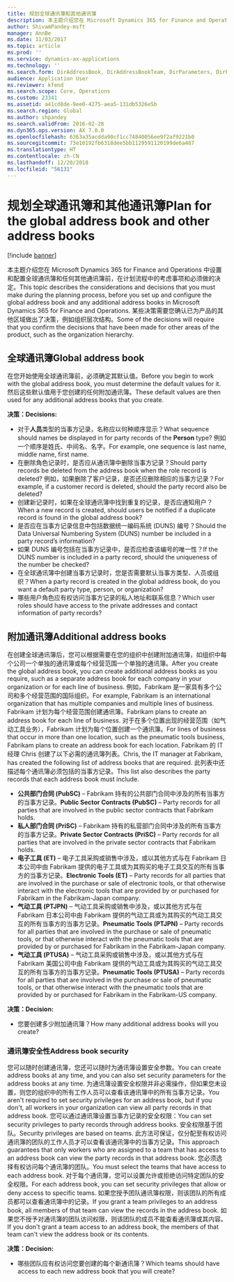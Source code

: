 ```yaml
---
title: 规划全球通讯簿和其他通讯簿
description: 本主题介绍您在 Microsoft Dynamics 365 for Finance and Operations 中设置和配置全球通讯簿和任何其他通讯簿前，在计划流程中的考虑事项和必须做的决定。 某些决策需要您确认已为产品的其他区域做出了决策，例如组织层次结构。
author: ShivamPandey-msft
manager: AnnBe
ms.date: 11/03/2017
ms.topic: article
ms.prod: ''
ms.service: dynamics-ax-applications
ms.technology: ''
ms.search.form: DirAddressBook, DirAddressBookTeam, DirParameters, DirPartyTable
audience: Application User
ms.reviewer: kfend
ms.search.scope: Core, Operations
ms.custom: 23341
ms.assetid: a41cd8de-9ee0-4275-aea5-131db5326e5b
ms.search.region: Global
ms.author: shpandey
ms.search.validFrom: 2016-02-28
ms.dyn365.ops.version: AX 7.0.0
ms.openlocfilehash: 6363a35acdda90cf1cc74840056ee9f2af9221b0
ms.sourcegitcommit: 73e10192fb6318dee5bb1129591120199de6a487
ms.translationtype: HT
ms.contentlocale: zh-CN
ms.lasthandoff: 12/20/2018
ms.locfileid: "56131"
---
```

# <a name="plan-for-the-global-address-book-and-other-address-books"></a><span data-ttu-id="aecc9-104">规划全球通讯簿和其他通讯簿</span><span class="sxs-lookup"><span data-stu-id="aecc9-104">Plan for the global address book and other address books</span></span>

[!include [banner](../includes/banner.md)]

<span data-ttu-id="aecc9-105">本主题介绍您在 Microsoft Dynamics 365 for Finance and Operations 中设置和配置全球通讯簿和任何其他通讯簿前，在计划流程中的考虑事项和必须做的决定。</span><span class="sxs-lookup"><span data-stu-id="aecc9-105">This topic describes the considerations and decisions that you must make during the planning process, before you set up and configure the global address book and any additional address books in Microsoft Dynamics 365 for Finance and Operations.</span></span> <span data-ttu-id="aecc9-106">某些决策需要您确认已为产品的其他区域做出了决策，例如组织层次结构。</span><span class="sxs-lookup"><span data-stu-id="aecc9-106">Some of the decisions will require that you confirm the decisions that have been made for other areas of the product, such as the organization hierarchy.</span></span>

<a name="global-address-book"></a><span data-ttu-id="aecc9-107">全球通讯簿</span><span class="sxs-lookup"><span data-stu-id="aecc9-107">Global address book</span></span>
-------------------

<span data-ttu-id="aecc9-108">在您开始使用全球通讯簿前，必须确定其默认值。</span><span class="sxs-lookup"><span data-stu-id="aecc9-108">Before you begin to work with the global address book, you must determine the default values for it.</span></span> <span data-ttu-id="aecc9-109">然后这些默认值用于您创建的任何附加通讯簿。</span><span class="sxs-lookup"><span data-stu-id="aecc9-109">These default values are then used for any additional address books that you create.</span></span> 

<span data-ttu-id="aecc9-110">**决策：**</span><span class="sxs-lookup"><span data-stu-id="aecc9-110">**Decisions:**</span></span>

-   <span data-ttu-id="aecc9-111">对于**人员**类型的当事方记录，名称应以何种顺序显示？</span><span class="sxs-lookup"><span data-stu-id="aecc9-111">What sequence should names be displayed in for party records of the **Person** type?</span></span> <span data-ttu-id="aecc9-112">例如一个顺序是姓氏、中间名、名字。</span><span class="sxs-lookup"><span data-stu-id="aecc9-112">For example, one sequence is last name, middle name, first name.</span></span>
-   <span data-ttu-id="aecc9-113">在删除角色记录时，是否应从通讯簿中删除当事方记录？</span><span class="sxs-lookup"><span data-stu-id="aecc9-113">Should party records be deleted from the address book when the role record is deleted?</span></span> <span data-ttu-id="aecc9-114">例如，如果删除了客户记录，是否还应删除相应的当事方记录？</span><span class="sxs-lookup"><span data-stu-id="aecc9-114">For example, if a customer record is deleted, should the party record also be deleted?</span></span>
-   <span data-ttu-id="aecc9-115">创建新记录时，如果在全球通讯簿中找到重复的记录，是否应通知用户？</span><span class="sxs-lookup"><span data-stu-id="aecc9-115">When a new record is created, should users be notified if a duplicate record is found in the global address book?</span></span>
-   <span data-ttu-id="aecc9-116">是否应在当事方记录信息中包括数据统一编码系统 (DUNS) 编号？</span><span class="sxs-lookup"><span data-stu-id="aecc9-116">Should the Data Universal Numbering System (DUNS) number be included in a party record’s information?</span></span>
-   <span data-ttu-id="aecc9-117">如果 DUNS 编号包括在当事方记录中，是否应检查该编号的唯一性？</span><span class="sxs-lookup"><span data-stu-id="aecc9-117">If the DUNS number is included in a party record, should the uniqueness of the number be checked?</span></span>
-   <span data-ttu-id="aecc9-118">在全球通讯簿中创建当事方记录时，您是否需要默认当事方类型、人员或组织？</span><span class="sxs-lookup"><span data-stu-id="aecc9-118">When a party record is created in the global address book, do you want a default party type, person, or organization?</span></span>
-   <span data-ttu-id="aecc9-119">哪些用户角色应有权访问当事方记录的私人地址和联系信息？</span><span class="sxs-lookup"><span data-stu-id="aecc9-119">Which user roles should have access to the private addresses and contact information of party records?</span></span>

## <a name="additional-address-books"></a><span data-ttu-id="aecc9-120">附加通讯簿</span><span class="sxs-lookup"><span data-stu-id="aecc9-120">Additional address books</span></span>
<span data-ttu-id="aecc9-121">在创建全球通讯簿后，您可以根据需要在您的组织中创建附加通讯簿，如组织中每个公司一个单独的通讯簿或每个经营范围一个单独的通讯簿。</span><span class="sxs-lookup"><span data-stu-id="aecc9-121">After you create the global address book, you can create additional address books as you require, such as a separate address book for each company in your organization or for each line of business.</span></span> <span data-ttu-id="aecc9-122">例如，Fabrikam 是一家具有多个公司和多个经营范围的国际组织。</span><span class="sxs-lookup"><span data-stu-id="aecc9-122">For example, Fabrikam is an international organization that has multiple companies and multiple lines of business.</span></span> <span data-ttu-id="aecc9-123">Fabrikam 计划为每个经营范围创建通讯簿。</span><span class="sxs-lookup"><span data-stu-id="aecc9-123">Fabrikam plans to create an address book for each line of business.</span></span> <span data-ttu-id="aecc9-124">对于在多个位置出现的经营范围（如气动工具业务），Fabrikam 计划为每个位置创建一个通讯簿。</span><span class="sxs-lookup"><span data-stu-id="aecc9-124">For lines of business that occur in more than one location, such as the pneumatic tools business, Fabrikam plans to create an address book for each location.</span></span> <span data-ttu-id="aecc9-125">Fabrikam 的 IT 经理 Chris 创建了以下必需的通讯簿列表。</span><span class="sxs-lookup"><span data-stu-id="aecc9-125">Chris, the IT manager at Fabrikam, has created the following list of address books that are required.</span></span> <span data-ttu-id="aecc9-126">此列表中还描述每个通讯簿必须包括的当事方记录。</span><span class="sxs-lookup"><span data-stu-id="aecc9-126">This list also describes the party records that each address book must include.</span></span>

-   <span data-ttu-id="aecc9-127">**公共部门合同 (PubSC)** – Fabrikam 持有的公共部门合同中涉及的所有当事方的当事方记录。</span><span class="sxs-lookup"><span data-stu-id="aecc9-127">**Public Sector Contracts (PubSC)** – Party records for all parties that are involved in the public sector contracts that Fabrikam holds.</span></span>
-   <span data-ttu-id="aecc9-128">**私人部门合同 (PriSC)** – Fabrikam 持有的私营部门合同中涉及的所有当事方的当事方记录。</span><span class="sxs-lookup"><span data-stu-id="aecc9-128">**Private Sector Contracts (PriSC)** – Party records for all parties that are involved in the private sector contracts that Fabrikam holds.</span></span>
-   <span data-ttu-id="aecc9-129">**电子工具 (ET)** – 电子工具采购或销售中涉及，或以其他方式与在 Fabrikam 日本公司中由 Fabrikam 提供的电子工具或为其购买的电子工具交互的所有当事方的当事方记录。</span><span class="sxs-lookup"><span data-stu-id="aecc9-129">**Electronic Tools (ET)** – Party records for all parties that are involved in the purchase or sale of electronic tools, or that otherwise interact with the electronic tools that are provided by or purchased for Fabrikam in the Fabrikam-Japan company.</span></span>
-   <span data-ttu-id="aecc9-130">**气动工具 (PTJPN)** – 气动工具采购或销售中涉及，或以其他方式与在 Fabrikam 日本公司中由 Fabrikam 提供的气动工具或为其购买的气动工具交互的所有当事方的当事方记录。</span><span class="sxs-lookup"><span data-stu-id="aecc9-130">**Pneumatic Tools (PTJPN)** – Party records for all parties that are involved in the purchase or sale of pneumatic tools, or that otherwise interact with the pneumatic tools that are provided by or purchased for Fabrikam in the Fabrikam-Japan company.</span></span>
-   <span data-ttu-id="aecc9-131">**气动工具 (PTUSA)** – 气动工具采购或销售中涉及，或以其他方式与在 Fabrikam 美国公司中由 Fabrikam 提供的气动工具或为其购买的气动工具交互的所有当事方的当事方记录。</span><span class="sxs-lookup"><span data-stu-id="aecc9-131">**Pneumatic Tools (PTUSA)** – Party records for all parties that are involved in the purchase or sale of pneumatic tools, or that otherwise interact with the pneumatic tools that are provided by or purchased for Fabrikam in the Fabrikam-US company.</span></span>

<span data-ttu-id="aecc9-132">**决策：**</span><span class="sxs-lookup"><span data-stu-id="aecc9-132">**Decision:**</span></span>

-   <span data-ttu-id="aecc9-133">您要创建多少附加通讯簿？</span><span class="sxs-lookup"><span data-stu-id="aecc9-133">How many additional address books will you create?</span></span>

### <a name="address-book-security"></a><span data-ttu-id="aecc9-134">通讯簿安全性</span><span class="sxs-lookup"><span data-stu-id="aecc9-134">Address book security</span></span>

<span data-ttu-id="aecc9-135">您可以随时创建通讯簿，您还可以随时为通讯簿设置安全参数。</span><span class="sxs-lookup"><span data-stu-id="aecc9-135">You can create address books at any time, and you can also set security parameters for the address books at any time.</span></span> <span data-ttu-id="aecc9-136">为通讯簿设置安全权限并非必需操作，但如果您未设置，则您的组织中的所有工作人员可以查看该通讯簿中的所有当事方记录。</span><span class="sxs-lookup"><span data-stu-id="aecc9-136">You aren't required to set security privileges for an address book, but if you don't, all workers in your organization can view all party records in that address book.</span></span> <span data-ttu-id="aecc9-137">您可以通过通讯簿设置当事方记录的安全权限：</span><span class="sxs-lookup"><span data-stu-id="aecc9-137">You can set security privileges to party records through address books.</span></span> <span data-ttu-id="aecc9-138">安全权限基于团队。</span><span class="sxs-lookup"><span data-stu-id="aecc9-138">Security privileges are based on teams.</span></span> <span data-ttu-id="aecc9-139">此方法可保证，仅分配至有权访问通讯簿的团队的工作人员才可以查看该通讯簿中的当事方记录。</span><span class="sxs-lookup"><span data-stu-id="aecc9-139">This approach guarantees that only workers who are assigned to a team that has access to an address book can view the party records in that address book.</span></span> <span data-ttu-id="aecc9-140">您必须选择有权访问每个通讯簿的团队。</span><span class="sxs-lookup"><span data-stu-id="aecc9-140">You must select the teams that have access to each address book.</span></span> <span data-ttu-id="aecc9-141">对于每个通讯簿，您可以设置允许或拒绝访问特定团队的安全权限。</span><span class="sxs-lookup"><span data-stu-id="aecc9-141">For each address book, you can set security privileges that allow or deny access to specific teams.</span></span> <span data-ttu-id="aecc9-142">如果您授予团队通讯簿权限，则该团队的所有成员都可以查看通讯簿中的记录。</span><span class="sxs-lookup"><span data-stu-id="aecc9-142">If you grant a team privileges to an address book, all members of that team can view the records in the address book.</span></span> <span data-ttu-id="aecc9-143">如果您不授予对通讯簿的团队访问权限，则该团队的成员不能查看通讯簿或其内容。</span><span class="sxs-lookup"><span data-stu-id="aecc9-143">If you don't grant a team access to an address book, the members of that team can't view the address book or its contents.</span></span> 

<span data-ttu-id="aecc9-144">**决策：**</span><span class="sxs-lookup"><span data-stu-id="aecc9-144">**Decision:**</span></span>

-   <span data-ttu-id="aecc9-145">哪些团队应有权访问您要创建的每个新通讯簿？</span><span class="sxs-lookup"><span data-stu-id="aecc9-145">Which teams should have access to each new address book that you will create?</span></span>




